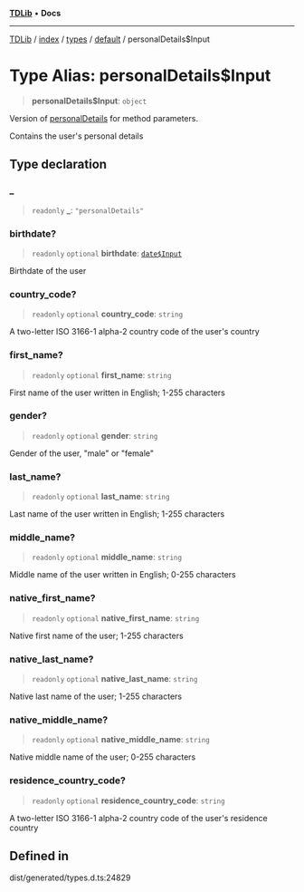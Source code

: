 [**TDLib**](../../../../../../README.md) • **Docs**

***

[TDLib](../../../../../../modules.md) / [index](../../../../../README.md) / [types](../../../README.md) / [default](../README.md) / personalDetails$Input

# Type Alias: personalDetails$Input

> **personalDetails$Input**: `object`

Version of [personalDetails](personalDetails.md) for method parameters.

Contains the user's personal details

## Type declaration

### \_

> `readonly` **\_**: `"personalDetails"`

### birthdate?

> `readonly` `optional` **birthdate**: [`date$Input`](date$Input.md)

Birthdate of the user

### country\_code?

> `readonly` `optional` **country\_code**: `string`

A two-letter ISO 3166-1 alpha-2 country code of the user's country

### first\_name?

> `readonly` `optional` **first\_name**: `string`

First name of the user written in English; 1-255 characters

### gender?

> `readonly` `optional` **gender**: `string`

Gender of the user, "male" or "female"

### last\_name?

> `readonly` `optional` **last\_name**: `string`

Last name of the user written in English; 1-255 characters

### middle\_name?

> `readonly` `optional` **middle\_name**: `string`

Middle name of the user written in English; 0-255 characters

### native\_first\_name?

> `readonly` `optional` **native\_first\_name**: `string`

Native first name of the user; 1-255 characters

### native\_last\_name?

> `readonly` `optional` **native\_last\_name**: `string`

Native last name of the user; 1-255 characters

### native\_middle\_name?

> `readonly` `optional` **native\_middle\_name**: `string`

Native middle name of the user; 0-255 characters

### residence\_country\_code?

> `readonly` `optional` **residence\_country\_code**: `string`

A two-letter ISO 3166-1 alpha-2 country code of the user's residence country

## Defined in

dist/generated/types.d.ts:24829
